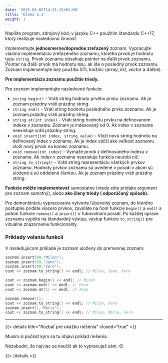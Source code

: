 ```yaml
---
date: '2025-03-02T14:21:15+01:00'
title: 'Úloha 3.1'
weight: 1
---
```


Napíšte program, zdrojový kód, v jazyku C++ použitím štandardu C++17, ktorý realizuje nasledovnú činnosť.

Implementujte **jednosmerne/dopredne zreťazený** zoznam. Vypracujte vlastnú implementáciu zreťazeného zoznamu,
ktorého prvok je hodnotu typu `string`. Prvok zoznamu obsahuje pointer na ďalší prvok zoznamu. Pointer na ďalší prvok má
hodnotu `NULL` ak ide o posledný prvok zoznamu. Zoznam implementujte bez použitia STL knižníc (_array_, _list_, _vector_ a
ďalšie).

**Pre implementácia zoznamu použitie triedy.**

Pre zoznam implementujte nasledovné funkcie:

- `string begin()` - Vráti string hodnotu prvého prvku zoznamu. Ak je zoznam prázdny vráti prázdny string.
- `string end()` - Vráti string hodnotu posledného prvku zoznamu. Ak je zoznam prázdny vráti prázdny string.
- `string at(int index)` - Vráti string hodnotu prvku na definovanom indexe v zozname. Zoznam je indexovaný od 0. Ak index
  v zozname neexistuje vráti prázdny string.
- `void insert(int index, string value)` - Vloží novú string hodnotu na definovaný index v zozname. Ak je index väčší ako
  veľkosť zoznamu vloží nový prvok na koniec zoznamu.
- `void remove(int index)` - Vymaže prvok z definovaného indexu v zozname. Ak index v zozname neexistuje funkcia neurobí
  nič.
- `string to_string()` - Vráti string reprezentáciu všetkých prvkov zoznamu. Hodnoty prvkov zoznamu sú uvedené v poradí v
  akom sú uložené a sú oddelené čiarkou. Ak je zoznam prázdny vráti prázdny string.

**Funkcie môžte implementovať** samostatne (vtedy ešte pridajte argument pre zoznam samotný), alebo **ako členy triedy (
odporúčaný spôsob).**

Pre demonštráciu vypracovania vytvorte ľubovolný zoznam, do ktorého postupne pridáte viacero prvkov, zavoláte na ňom
funkcie `begin()` a `end()` a potom funkcie `remove()` a `insert()` v ľubovolnom poradí. Po každej úprave zoznamu vypíšte na
štandardný výstup, výstup funkcie `to_string()` pre vizuálne znázornenie funkcionality.

### Príklady volania funkcií

V nasledujúcom príklade je zoznam uložený do premennej zoznam:

```cpp
zoznam.insert(99,"Milan");
zoznam.insert(99,"Jano");
zoznam.insert(99,"Fero");
cout << zoznam.to_string() << endl; // Milan, Jano, Fero

cout << zoznam.begin() << endl; // Milan
cout << zoznam.end() << endl; // Fero
cout << zoznam.at(1) << endl; // Jano

zoznam.remove(1);
cout << zoznam.to_string() << endl; // Milan, Fero
zoznam.insert(1,"Mária");
cout << zoznam.to_string() << endl; // Milan, Mária, Fero
```

---

{{< details title="Rozbaľ pre ukážku riešenia" closed="true" >}}

Musím si počkať kým sa tu objaví príklad riešenia.

Nezabudni, že najviac sa naučíš ak to vypracuješ sám. 😉

{{< /details >}}
